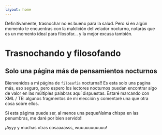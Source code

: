 ```yaml
---
layout: home
---
```


Definitivamente, trasnochar no es bueno para la salud.
Pero si en algún momento te encuentras con la maldición del velador nocturno,
notarás que es un momento ideal para filosofar...
y la mejor excusa también.

# Trasnochando y filosofando

## Solo una página más de pensamientos nocturnos

Bienvenidos a mi página de `filosofía` nocturna!! Es esta solo una pagina más, eso seguro, pero espero los lectores nocturnos puedan encontrar algo de valor en
las múltiples palabras aquí dispuestas. Estaré marcando con XML / TEI algunos fragmentos de mi elección y comentaré una que otra cosa sobre ellos. 

Si esta págima puede ser, al menos una pequeñísima chispa en las penumbras, me daré por bien servido!!

¡Ayyy y muchas otras cosaaaasss, wuuuuuuuuuuu!
